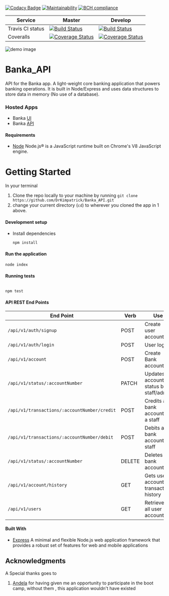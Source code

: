 [![Codacy Badge](https://api.codacy.com/project/badge/Grade/8f95f225d4c94ab0b7f4d922dcdd4871)](https://www.codacy.com/app/DrKimpatrick/Banka_API?utm_source=github.com&utm_medium=referral&utm_content=DrKimpatrick/Banka_API&utm_campaign=Badge_Grade) [![Maintainability](https://api.codeclimate.com/v1/badges/7785b47cc7abf23bf8c2/maintainability)](https://codeclimate.com/github/DrKimpatrick/Banka_API/maintainability) [![BCH compliance](https://bettercodehub.com/edge/badge/DrKimpatrick/Banka_API?branch=master)](https://bettercodehub.com/)

| Service          | Master                                                                                                                                                                   | Develop                                                                                                                                                                    |
| ---------------- | ------------------------------------------------------------------------------------------------------------------------------------------------------------------------ | -------------------------------------------------------------------------------------------------------------------------------------------------------------------------- |
| Travis CI status | [![Build Status](https://travis-ci.org/DrKimpatrick/Banka_API.svg?branch=master)](https://travis-ci.org/DrKimpatrick/Banka_API)                                          | [![Build Status](https://travis-ci.org/DrKimpatrick/Banka_API.svg?branch=develop)](https://travis-ci.org/DrKimpatrick/Banka_API)                                           |
| Coveralls        | [![Coverage Status](https://coveralls.io/repos/github/DrKimpatrick/Banka_API/badge.svg?branch=master)](https://coveralls.io/github/DrKimpatrick/Banka_API?branch=master) | [![Coverage Status](https://coveralls.io/repos/github/DrKimpatrick/Banka_API/badge.svg?branch=develop)](https://coveralls.io/github/DrKimpatrick/Banka_API?branch=develop) |

![demo image](demo.gif "Demo")

# Banka_API

API for the Banka app. A light-weight core banking application that powers banking operations. It is built in Node/Express and uses data structures to store data in memory (No use of a database).

### Hosted Apps

- Banka [UI](https://drkimpatrick.github.io/Banka/UI/)
- Banka [API](https://bankaapi.herokuapp.com/)

#### Requirements

- [Node](https://nodejs.org/en/) Node.js® is a JavaScript runtime built on Chrome's V8 JavaScript engine.

# Getting Started

In your terminal

1. Clone the repo locally to your machine by running `git clone https://github.com/DrKimpatrick/Banka_API.git`
2. change your current directory (`cd`) to wherever you cloned the app in 1 above.

#### Development setup

- Install dependencies
  ```bash
  npm install
  ```

#### Run the application

```bash
node index
```

#### Running tests

```bash

npm test

```

#### API REST End Points

| End Point                                    | Verb   | Use                                   |
| -------------------------------------------- | ------ | ------------------------------------- |
| `/api/v1/auth/signup`                        | POST   | Create user account                   |
| `/api/v1/auth/login`                         | POST   | User login                            |
| `/api/v1/account`                            | POST   | Create Bank account                   |
| `/api/v1/status/:accountNumber`              | PATCH  | Updates account status by staff/admin |
| `/api/v1/transactions/:accountNumber/credit` | POST   | Credits a bank account by a staff     |
| `/api/v1/transactions/:accountNumber/debit`  | POST   | Debits a bank account by staff        |
| `/api/v1/status/:accountNumber`              | DELETE | Deletes a bank account                |
| `/api/v1/account/history`                    | GET    | Gets user account transaction history |
| `/api/v1/users`                              | GET    | Retrieves all user accounts           |

#### Built With

- [Express](https://expressjs.com/) A minimal and flexible Node.js web application framework that provides a robust set of features for web and mobile applications

## Acknowledgments

A Special thanks goes to

1. [Andela](https://andela.com/) for having given me an opportunity to participate in the boot camp, without them , this application wouldn't have existed
